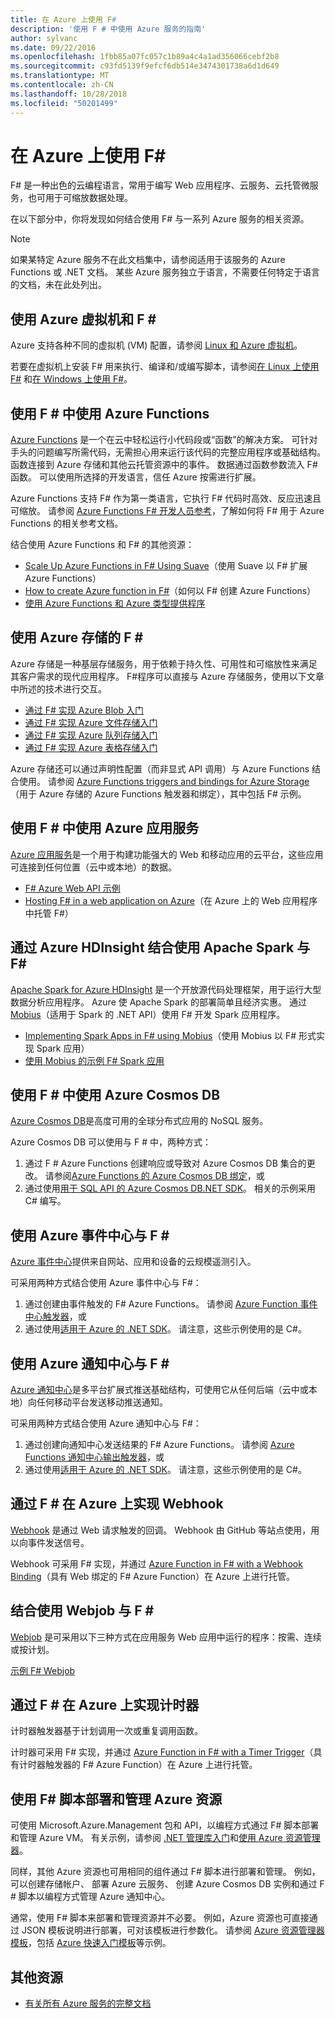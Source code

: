```yaml
---
title: 在 Azure 上使用 F#
description: '使用 F # 中使用 Azure 服务的指南'
author: sylvanc
ms.date: 09/22/2016
ms.openlocfilehash: 1fbb85a07fc057c1b89a4c4a1ad356066cebf2b8
ms.sourcegitcommit: c93fd5139f9efcf6db514e3474301738a6d1d649
ms.translationtype: MT
ms.contentlocale: zh-CN
ms.lasthandoff: 10/28/2018
ms.locfileid: "50201499"
---
```

# <a name="using-f-on-azure"></a>在 Azure 上使用 F#

F# 是一种出色的云编程语言，常用于编写 Web 应用程序、云服务、云托管微服务，也可用于可缩放数据处理。

在以下部分中，你将发现如何结合使用 F# 与一系列 Azure 服务的相关资源。

> [!NOTE]
> 如果某特定 Azure 服务不在此文档集中，请参阅适用于该服务的 Azure Functions 或 .NET 文档。 某些 Azure 服务独立于语言，不需要任何特定于语言的文档，未在此处列出。

## <a name="using-azure-virtual-machines-with-f"></a>使用 Azure 虚拟机和 F # #

Azure 支持各种不同的虚拟机 (VM) 配置，请参阅 [Linux 和 Azure 虚拟机](https://azure.microsoft.com/services/virtual-machines/)。

若要在虚拟机上安装 F# 用来执行、编译和/或编写脚本，请参阅[在 Linux 上使用 F#](https://fsharp.org/use/linux) 和[在 Windows 上使用 F#](https://fsharp.org/use/windows)。


## <a name="using-azure-functions-with-f"></a>使用 F # 中使用 Azure Functions #

[Azure Functions](https://azure.microsoft.com/services/functions/) 是一个在云中轻松运行小代码段或“函数”的解决方案。 可针对手头的问题编写所需代码，无需担心用来运行该代码的完整应用程序或基础结构。 函数连接到 Azure 存储和其他云托管资源中的事件。 数据通过函数参数流入 F# 函数。 可以使用所选择的开发语言，信任 Azure 按需进行扩展。

Azure Functions 支持 F# 作为第一类语言，它执行 F# 代码时高效、反应迅速且可缩放。 请参阅 [Azure Functions F# 开发人员参考](/azure/azure-functions/functions-reference-fsharp)，了解如何将 F# 用于 Azure Functions 的相关参考文档。

结合使用 Azure Functions 和 F# 的其他资源：

* [Scale Up Azure Functions in F# Using Suave](https://blog.tamizhvendan.in/blog/2016/09/19/scale-up-azure-functions-in-f-number-using-suave/)（使用 Suave 以 F# 扩展 Azure Functions）
* [How to create Azure function in F#](https://mnie.github.io/2016-09-08-AzureFunctions/)（如何以 F# 创建 Azure Functions）
* [使用 Azure Functions 和 Azure 类型提供程序](https://compositional-it.com/blog/2017/08-30-using-the-azure-type-provider-with-azure-functions/index.html)

## <a name="using-azure-storage-with-f"></a>使用 Azure 存储的 F # #

Azure 存储是一种基层存储服务，用于依赖于持久性、可用性和可缩放性来满足其客户需求的现代应用程序。 F#程序可以直接与 Azure 存储服务，使用以下文章中所述的技术进行交互。

* [通过 F# 实现 Azure Blob 入门](blob-storage.md)
* [通过 F# 实现 Azure 文件存储入门](file-storage.md)
* [通过 F# 实现 Azure 队列存储入门](queue-storage.md)
* [通过 F# 实现 Azure 表格存储入门](table-storage.md)

Azure 存储还可以通过声明性配置（而非显式 API 调用）与 Azure Functions 结合使用。 请参阅 [Azure Functions triggers and bindings for Azure Storage](/azure/azure-functions/functions-bindings-storage)（用于 Azure 存储的 Azure Functions 触发器和绑定），其中包括 F# 示例。

## <a name="using-azure-app-service-with-f"></a>使用 F # 中使用 Azure 应用服务 #

[Azure 应用服务](https://azure.microsoft.com/services/app-service/)是一个用于构建功能强大的 Web 和移动应用的云平台，这些应用可连接到任何位置（云中或本地）的数据。

* [F# Azure Web API 示例](https://github.com/fsprojects/azure-webapi-example)
* [Hosting F# in a web application on Azure](https://github.com/isaacabraham/fsharp-demonstrator)（在 Azure 上的 Web 应用程序中托管 F#）

## <a name="using-apache-spark-with-f-with-azure-hdinsight"></a>通过 Azure HDInsight 结合使用 Apache Spark 与 F#

[Apache Spark for Azure HDInsight](https://azure.microsoft.com/services/hdinsight/apache-spark/) 是一个开放源代码处理框架，用于运行大型数据分析应用程序。 Azure 使 Apache Spark 的部署简单且经济实惠。 通过 [Mobius](https://github.com/Microsoft/Mobius)（适用于 Spark 的 .NET API）使用 F# 开发 Spark 应用程序。

* [Implementing Spark Apps in F# using Mobius](https://github.com/Microsoft/Mobius/blob/master/notes/spark-fsharp-mobius.md)（使用 Mobius 以 F# 形式实现 Spark 应用）
* [使用 Mobius 的示例 F# Spark 应用](https://github.com/Microsoft/Mobius/tree/master/examples/fsharp)

## <a name="using-azure-cosmos-db-with-f"></a>使用 F # 中使用 Azure Cosmos DB #

[Azure Cosmos DB](https://azure.microsoft.com/services/cosmos-db)是高度可用的全球分布式应用的 NoSQL 服务。

Azure Cosmos DB 可以使用与 F # 中，两种方式：

1. 通过 F # Azure Functions 创建响应或导致对 Azure Cosmos DB 集合的更改。 请参阅[Azure Functions 的 Azure Cosmos DB 绑定](/azure/azure-functions/functions-bindings-cosmosdb)，或
2. 通过使用[用于 SQL API 的 Azure Cosmos DB.NET SDK](/azure/cosmos-db/sql-api-sdk-dotnet)。 相关的示例采用 C# 编写。

## <a name="using-azure-event-hubs-with-f"></a>使用 Azure 事件中心与 F # #

[Azure 事件中心](https://azure.microsoft.com/services/event-hubs/)提供来自网站、应用和设备的云规模遥测引入。

可采用两种方式结合使用 Azure 事件中心与 F#：

1. 通过创建由事件触发的 F# Azure Functions。 请参阅 [Azure Function 事件中心触发器](/azure/azure-functions/functions-bindings-event-hubs)，或
2. 通过使用[适用于 Azure 的 .NET SDK](/azure/event-hubs/event-hubs-csharp-ephcs-getstarted)。 请注意，这些示例使用的是 C#。

## <a name="using-azure-notification-hubs-with-f"></a>使用 Azure 通知中心与 F # #

[Azure 通知中心](/azure/notification-hubs/)是多平台扩展式推送基础结构，可使用它从任何后端（云中或本地）向任何移动平台发送移动推送通知。

可采用两种方式结合使用 Azure 通知中心与 F#：

1. 通过创建向通知中心发送结果的 F# Azure Functions。 请参阅 [Azure Functions 通知中心输出触发器](/azure/azure-functions/functions-bindings-notification-hubs)，或
2. 通过使用[适用于 Azure 的 .NET SDK](https://blogs.msdn.microsoft.com/azuremobile/2014/04/08/push-notifications-using-notification-hub-and-net-backend/)。 请注意，这些示例使用的是 C#。


## <a name="implementing-webhooks-on-azure-with-f"></a>通过 F # 在 Azure 上实现 Webhook #

[Webhook](https://en.wikipedia.org/wiki/Webhook) 是通过 Web 请求触发的回调。 Webhook 由 GitHub 等站点使用，用以向事件发送信号。 

Webhook 可采用 F# 实现，并通过 [Azure Function in F# with a Webhook Binding](/azure/azure-functions/functions-bindings-http-webhook)（具有 Web 绑定的 F# Azure Function）在 Azure 上进行托管。

## <a name="using-webjobs-with-f"></a>结合使用 Webjob 与 F # #

[Webjob](/azure/app-service-web/web-sites-create-web-jobs) 是可采用以下三种方式在应用服务 Web 应用中运行的程序：按需、连续或按计划。

[示例 F# Webjob](https://github.com/jrr/webjob-project-examples)

## <a name="implementing-timers-on-azure-with-f"></a>通过 F # 在 Azure 上实现计时器 #

计时器触发器基于计划调用一次或重复调用函数。

计时器可采用 F# 实现，并通过 [Azure Function in F# with a Timer Trigger](/azure/azure-functions/functions-bindings-timer)（具有计时器触发器的 F# Azure Function）在 Azure 上进行托管。

## <a name="deploying-and-managing-azure-resources-with-f-scripts"></a>使用 F# 脚本部署和管理 Azure 资源 #

可使用 Microsoft.Azure.Management 包和 API，以编程方式通过 F# 脚本部署和管理 Azure VM。 有关示例，请参阅 [.NET 管理库入门](https://msdn.microsoft.com/library/dn722415.aspx)和[使用 Azure 资源管理器](/azure/azure-resource-manager/resource-manager-deployment-model)。

同样，其他 Azure 资源也可用相同的组件通过 F# 脚本进行部署和管理。 例如，可以创建存储帐户、 部署 Azure 云服务、 创建 Azure Cosmos DB 实例和通过 F # 脚本以编程方式管理 Azure 通知中心。

通常，使用 F# 脚本来部署和管理资源并不必要。 例如，Azure 资源也可直接通过 JSON 模板说明进行部署，可对该模板进行参数化。 请参阅 [Azure 资源管理器模板](/azure/azure-resource-manager/resource-manager-template-best-practices)，包括 [Azure 快速入门模板](https://azure.microsoft.com/resources/templates/)等示例。

## <a name="other-resources"></a>其他资源

* [有关所有 Azure 服务的完整文档](/azure/)
